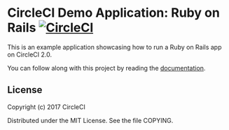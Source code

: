 # CircleCI Demo Application: Ruby on Rails [![CircleCI](https://circleci.com/gh/kurumai/circleci-demo-ruby-rails.svg?style=svg)](https://circleci.com/gh/kurumai/circleci-demo-ruby-rails)

This is an example application showcasing how to run a Ruby on Rails app on CircleCI 2.0.

You can follow along with this project by reading the [documentation](https://circleci.com/docs/2.0/language-ruby/).

## License

Copyright (c) 2017 CircleCI

Distributed under the MIT License. See the file COPYING.


